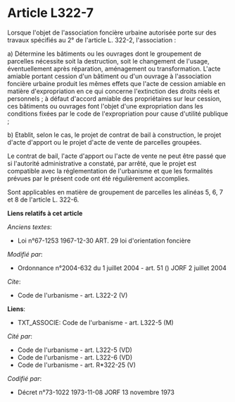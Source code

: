 # Article L322-7

Lorsque l'objet de l'association foncière urbaine autorisée porte sur des travaux spécifiés au 2° de l'article L. 322-2,
l'association : 

a) Détermine les bâtiments ou les ouvrages dont le groupement de parcelles nécessite soit la destruction, soit le changement
de l'usage, éventuellement après réparation, aménagement ou transformation. L'acte amiable portant cession d'un bâtiment ou
d'un ouvrage à l'association foncière urbaine produit les mêmes effets que l'acte de cession amiable en matière
d'expropriation en ce qui concerne l'extinction des droits réels et personnels ; à défaut d'accord amiable des propriétaires
sur leur cession, ces bâtiments ou ouvrages font l'objet d'une expropriation dans les conditions fixées par le code de
l'expropriation pour cause d'utilité publique ;

b) Etablit, selon le cas, le projet de contrat de bail à construction, le projet d'acte d'apport ou le projet d'acte de vente
de parcelles groupées. 

Le contrat de bail, l'acte d'apport ou l'acte de vente ne peut être passé que si l'autorité administrative a constaté, par
arrêté, que le projet est compatible avec la réglementation de l'urbanisme et que les formalités prévues par le présent code
ont été régulièrement accomplies. 

Sont applicables en matière de groupement de parcelles les alinéas 5, 6, 7 et 8 de l'article L. 322-6.

**Liens relatifs à cet article**

_Anciens textes_:

  - Loi n°67-1253 1967-12-30 ART. 29 loi d'orientation foncière

_Modifié par_:

  - Ordonnance n°2004-632 du 1 juillet 2004 - art. 51 () JORF 2 juillet 2004

_Cite_:

  - Code de l'urbanisme - art. L322-2 (V)

**Liens**:

  - TXT_ASSOCIE: Code de l'urbanisme - art. L322-5 (M)

_Cité par_:

  - Code de l'urbanisme - art. L322-5 (VD)
  - Code de l'urbanisme - art. L322-6 (VD)
  - Code de l'urbanisme - art. R*322-25 (V)

_Codifié par_:

  - Décret n°73-1022 1973-11-08 JORF 13 novembre 1973
